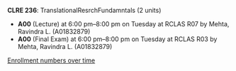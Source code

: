 **CLRE 236**: TranslationalResrchFundamntals (2 units)

- **A00** (Lecture) at 6:00 pm–8:00 pm on Tuesday at RCLAS R07 by Mehta, Ravindra L. (A01832879)
- **A00** (Final Exam) at 6:00 pm–8:00 pm on Tuesday at RCLAS R03 by Mehta, Ravindra L. (A01832879)

[Enrollment numbers over time](./CLRE236.tsv)
